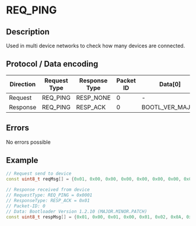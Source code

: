 # REQ_PING

## Description

Used in multi device networks to check how many devices are connected.

## Protocol / Data encoding

| Direction | Request Type | Response Type | Packet ID | Data[0] | Data[1] | Data[2] | Data [3] |
|-|-|-|-|-|-|-|-|
|Request|REQ_PING|RESP_NONE|0|-|-|-|-|
|Response|REQ_PING|RESP_ACK|0|BOOTL_VER_MAJOR|BOOTL_VER_MINOR|BOOTL_VER_PATCH|-|

## Errors

No errors possible

## Example
 
```C++
// Request send to device
const uint8_t reqMsg[] = {0x01, 0x00, 0x00, 0x00, 0x00, 0x00, 0x00, 0x00};

// Response received from device
// RequestType: REQ_PING = 0x0001
// ResponseType: RESP_ACK = 0x01
// Packet-ID: 0
// Data: Bootloader Version 1.2.10 (MAJOR.MINOR.PATCH)
const uint8_t respMsg[] = {0x01, 0x00, 0x01, 0x00, 0x01, 0x02, 0x0A, 0x00};

```